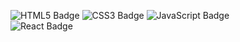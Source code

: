 
![HTML5 Badge](https://img.shields.io/badge/HTML5-E34F26?style=flat-square&logo=html&logoColor=white) ![CSS3 Badge](https://img.shields.io/badge/CSS3-1572B6?style=flat-square&logo=CSS3&logoColor=white) ![JavaScript Badge](https://img.shields.io/badge/JAVASCRIPT-F7DF1E?style=flat-square&logo=JavaScript&logoColor=white)  
![React Badge](https://img.shields.io/badge/REACT-61DAFB?style=flat-square&logo=react&logoColor=white) 

